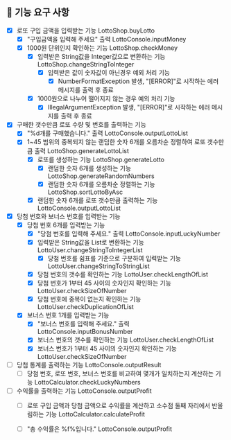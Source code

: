## 🚀 기능 요구 사항

- [x] 로또 구입 금액을 입력받는 기능 LottoShop.buyLotto
    - [x] "구입금액을 입력해 주세요" 출력 LottoConsole.inputMoney 
    - [x] 1000원 단위인지 확인하는 기능 LottoShop.checkMoney
        - [x] 입력받은 String값을 Integer값으로 변환하는 기능 LottoShop.changeStringToInteger
          - [x] 입력받은 값이 숫자값이 아닌경우 예외 처리 기능
            - [x] NumberFormatException 발생, "[ERROR]"로 시작하는 에러 메시지를 출력 후 종료
        - [x] 1000원으로 나누어 떨어지지 않는 경우 예외 처리 기능
            - [x] IllegalArgumentException 발생, "[ERROR]"로 시작하는 에러 메시지를 출력 후 종료
- [x] 구매한 갯수만큼 로또 수량 및 번호를 출력하는 기능 
    - [x] "%d개를 구매했습니다." 출력 LottoConsole.outputLottoList
    - [x] 1~45 범위의 중복되지 않는 랜덤한 숫자 6개를 오름차순 정렬하여 로또 갯수만큼 출력 LottoShop.generateLottoList
        - [x] 로또를 생성하는 기능 LottoShop.generateLotto
            - [x] 랜덤한 숫자 6개를 생성하는 기능 LottoShop.generateRandomNumbers
            - [x] 랜덤한 숫자 6개를 오름차순 정렬하는 기능 LottoShop.sortLottoByAsc
      - [x] 랜덤한 숫자 6개를 로또 갯수만큼 출력하는 기능 LottoConsole.outputLottoList
- [x] 당첨 번호와 보너스 번호를 입력받는 기능 
    - [x] 당첨 번호 6개를 입력받는 기능 
        - [x] "당첨 번호를 입력해 주세요." 출력 LottoConsole.inputLuckyNumber
        - [x] 입력받은 String값을 List<Integer>로 변환하는 기능 LottoUser.changeStringToIntegerList
            - [x] 당첨 번호를 쉼표를 기준으로 구분하여 입력받는 기능 LottoUser.changeStringToStringList
        - [x] 당첨 번호의 갯수를 확인하는 기능 LottoUser.checkLengthOfList
        - [x] 당첨 번호가 1부터 45 사이의 숫자인지 확인하는 기능 LottoUser.checkSizeOfNumber
        - [x] 당첨 번호에 중복이 없는지 확인하는 기능 LottoUser.checkDuplicationOfList
    - [x] 보너스 번호 1개를 입력받는 기능 
        - [x] "보너스 번호를 입력해 주세요." 출력 LottoConsole.inputBonusNumber
        - [x] 보너스 번호의 갯수를 확인하는 기능 LottoUser.checkLengthOfList
        - [x] 보너스 번호가 1부터 45 사이의 숫자인지 확인하는 기능 LottoUser.checkSizeOfNumber
- [ ] 당첨 통계를 출력하는 기능 LottoConsole.outputResult
    - [ ] 당첨 번호, 로또 번호, 보너스 번호를 비교하여 몇개가 일치하는지 계산하는 기능 LottoCalculator.checkLuckyNumbers
- [ ] 수익률을 출력하는 기능 LottoConsole.outputProfit
    - [ ] 로또 구입 금액과 당첨 금액으로 수익률을 계산하고 소수점 둘째 자리에서 반올림하는 기능 LottoCalculator.calculateProfit
    - [ ] "총 수익률은 %f%입니다." LottoConsole.outputProfit
    
